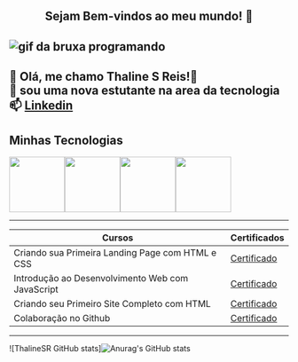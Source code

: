  
  <center><h2>Sejam Bem-vindos ao meu mundo! 👋</h2></center>
 
![gif da bruxa programando](https://i.redd.it/0k6meqvps4h91.gif)
----------
🐾 Olá, me chamo Thaline S Reis!🌺 <br>
📖 sou uma nova estutante na area da tecnologia <br>
📫 [Linkedin](https://www.linkedin.com/in/thaline-silva-reis-506555286/)
---------
## Minhas Tecnologias 
<img src="https://cdn.jsdelivr.net/gh/devicons/devicon@latest/icons/git/git-plain-wordmark.svg" width="100px"/><img src="https://cdn.jsdelivr.net/gh/devicons/devicon@latest/icons/css3/css3-original.svg" width="100px" /><img src="https://cdn.jsdelivr.net/gh/devicons/devicon@latest/icons/javascript/javascript-original.svg" width="100px"/><img src="https://cdn.jsdelivr.net/gh/devicons/devicon@latest/icons/html5/html5-original.svg" width="100px" /><br>
          
----------

|Cursos| Certificados|
|------|-------------|
|Criando sua Primeira Landing Page com HTML e CSS |[Certificado](https://www.dio.me/certificate/A7C60C35/share)|
|Introdução ao Desenvolvimento Web com JavaScript|[Certificado](https://www.dio.me/certificate/4A9853EC/share)|
|Criando seu Primeiro Site Completo com HTML|[Certificado](https://www.dio.me/certificate/AAC33CC0/share)|
|Colaboração no Github|[Certificado](https://www.dio.me/certificate/EWEUUMKR/share)|
------------------
![ThalineSR GitHub stats]![Anurag's GitHub stats](https://github-readme-stats.vercel.app/api?username=ThalineSR&theme=radical&show_icons=true)


          
       

<!--
**ThalineSR/ThalineSR** is a ✨ _special_ ✨ repository because its `README.md` (this file) appears on your GitHub profile.

Here are some ideas to get you started:

- 🔭 I’m currently working on ...
- 🌱 I’m currently learning ...
- 👯 I’m looking to collaborate on ...
- 🤔 I’m looking for help with ...
- 💬 Ask me about ...
- 📫 How to reach me: ...
- 😄 Pronouns: ...
- ⚡ Fun fact: ...
-->
